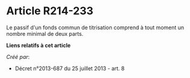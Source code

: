 # Article R214-233

Le passif d'un fonds commun de titrisation comprend à tout moment un nombre minimal de deux parts.

**Liens relatifs à cet article**

_Créé par_:

  - Décret n°2013-687 du 25 juillet 2013 - art. 8
